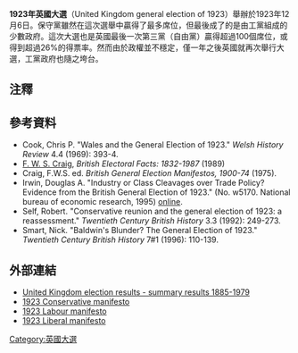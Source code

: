**1923年英國大選**（United Kingdom general election of
1923）舉辦於1923年12月6日。保守黨雖然在這次選舉中贏得了最多席位，但最後成了的是由工黨組成的少數政府。這次大選也是英國最後一次第三黨（自由黨）贏得超過100個席位，或得到超過26%的得票率。然而由於政權並不穩定，僅一年之後英國就再次舉行大選，工黨政府也隨之垮台。

## 注釋

<references group="n" />

## 參考資料

  - Cook, Chris P. "Wales and the General Election of 1923." *Welsh
    History Review* 4.4 (1969): 393-4.
  - [F. W. S.
    Craig](https://zh.wikipedia.org/wiki/F._W._S._Craig "wikilink"),
    *British Electoral Facts: 1832-1987* (1989)
  - Craig, F.W.S. ed. *British General Election Manifestos, 1900-74*
    (1975).
  - Irwin, Douglas A. "Industry or Class Cleavages over Trade Policy?
    Evidence from the British General Election of 1923." (No. w5170.
    National bureau of economic research, 1995)
    [online](https://core.ac.uk/download/pdf/6707971.pdf).
  - Self, Robert. "Conservative reunion and the general election of
    1923: a reassessment." *Twentieth Century British History* 3.3
    (1992): 249-273.
  - Smart, Nick. "Baldwin's Blunder? The General Election of 1923."
    *Twentieth Century British History* 7\#1 (1996): 110-139.

## 外部連結

  - [United Kingdom election results - summary
    results 1885-1979](http://www.election.demon.co.uk/geresults.html)
  - [1923 Conservative
    manifesto](http://www.conservativemanifesto.com/1923/1923-conservative-manifesto.shtml)
  - [1923 Labour
    manifesto](https://web.archive.org/web/20040212181039/http://labour-party.org.uk/manifestos/1923/1923-labour-manifesto.shtml)
  - [1923 Liberal
    manifesto](http://www.libdemmanifesto.com/1923/1923-liberal-manifesto.shtml)

[Category:英國大選](https://zh.wikipedia.org/wiki/Category:英國大選 "wikilink")